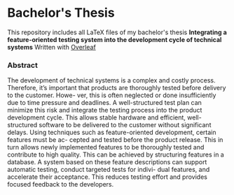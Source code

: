 # Bachelor's Thesis

This repository includes all LaTeX files of my bachelor's thesis **Integrating a feature-oriented testing system into the development cycle of technical systems**
Written with [Overleaf](https://www.overleaf.com/)

### Abstract
The development of technical systems is a complex and costly process. Therefore, it’s
important that products are thoroughly tested before delivery to the customer. Howe-
ver, this is often neglected or done insufficiently due to time pressure and deadlines.
A well-structured test plan can minimize this risk and integrate the testing process
into the product development cycle. This allows stable hardware and efficient, well-
structured software to be delivered to the customer without significant delays.
Using techniques such as feature-oriented development, certain features must be ac-
cepted and tested before the product release. This in turn allows newly implemented
features to be thoroughly tested and contribute to high quality.
This can be achieved by structuring features in a database. A system based on these
feature descriptions can support automatic testing, conduct targeted tests for indivi-
dual features, and accelerate their acceptance. This reduces testing effort and provides
focused feedback to the developers.
